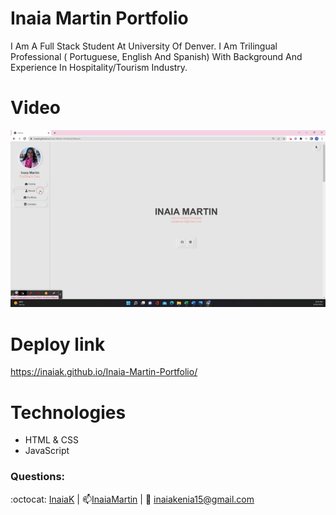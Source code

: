 # Inaia Martin Portfolio

I Am A Full Stack Student At University Of Denver. 
I Am Trilingual Professional ( Portuguese, English And Spanish) With Background And Experience In Hospitality/Tourism Industry.

# Video
<img src="https://github.com/InaiaK/Inaia-Martin-Portfolio/blob/main/Untitled_%20Sep%2020%2C%202022%208_40%20PM%20(1).gif">

# Deploy link
https://inaiak.github.io/Inaia-Martin-Portfolio/

# Technologies 

- HTML & CSS
- JavaScript

### Questions:
 :octocat: [InaiaK](https://github.com/inaia@gmail.com) | 📫[InaiaMartin](https://www.linkedin.com/in/inai%C3%A1-martin100000/) | :email: inaiakenia15@gmail.com


